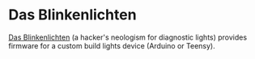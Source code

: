 Das Blinkenlichten
==================

[Das Blinkenlichten](http://en.wikipedia.org/wiki/Blinkenlights) (a hacker's neologism for diagnostic lights) provides firmware for a custom build lights device (Arduino or Teensy).
